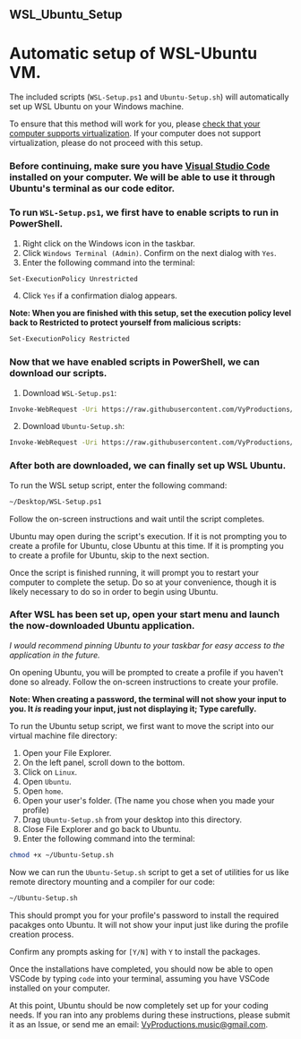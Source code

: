 ## WSL_Ubuntu_Setup
# Automatic setup of WSL-Ubuntu VM.

The included scripts (`WSL-Setup.ps1` and `Ubuntu-Setup.sh`) will automatically set up WSL Ubuntu on your Windows machine.

To ensure that this method will work for you, please [check that your computer supports virtualization](https://www.technorms.com/8208/check-if-processor-supports-virtualization). If your computer does not support virtualization, please do not proceed with this setup.

### Before continuing, make sure you have [Visual Studio Code](https://code.visualstudio.com/) installed on your computer. We will be able to use it through Ubuntu's terminal as our code editor.

### To run `WSL-Setup.ps1`, we first have to enable scripts to run in PowerShell.

1. Right click on the Windows icon in the taskbar.
2. Click `Windows Terminal (Admin)`. Confirm on the next dialog with `Yes`.
3. Enter the following command into the terminal:
```sh
Set-ExecutionPolicy Unrestricted
```
4. Click `Yes` if a confirmation dialog appears.

**Note: When you are finished with this setup, set the execution policy level back to Restricted to protect yourself from malicious scripts:**

```sh
Set-ExecutionPolicy Restricted
```

### Now that we have enabled scripts in PowerShell, we can download our scripts.

1. Download `WSL-Setup.ps1`:

```sh
Invoke-WebRequest -Uri https://raw.githubusercontent.com/VyProductions/WSL_Ubuntu_Setup/main/WSL-Setup.ps1 -OutFile ~/Desktop/WSL-Setup.ps1
```

2. Download `Ubuntu-Setup.sh`:

```sh
Invoke-WebRequest -Uri https://raw.githubusercontent.com/VyProductions/WSL_Ubuntu_Setup/main/Ubuntu-Setup.sh -OutFile ~/Desktop/Ubuntu-Setup.sh
```

### After both are downloaded, we can finally set up WSL Ubuntu.

To run the WSL setup script, enter the following command:

```sh
~/Desktop/WSL-Setup.ps1
```

Follow the on-screen instructions and wait until the script completes.

Ubuntu may open during the script's execution.
  If it is not prompting you to create a profile for Ubuntu, close Ubuntu at this time.
  If it is prompting you to create a profile for Ubuntu, skip to the next section.

Once the script is finished running, it will prompt you to restart your computer to complete the setup. Do so at your convenience, though it is likely necessary to do so in order to begin using Ubuntu.

### After WSL has been set up, open your start menu and launch the now-downloaded Ubuntu application.

*I would recommend pinning Ubuntu to your taskbar for easy access to the application in the future.*

On opening Ubuntu, you will be prompted to create a profile if you haven't done so already.
Follow the on-screen instructions to create your profile.

**Note: When creating a password, the terminal will not show your input to you. It *is* reading your input, just not displaying it; Type carefully.**

To run the Ubuntu setup script, we first want to move the script into our virtual machine file directory:

1. Open your File Explorer.
2. On the left panel, scroll down to the bottom.
3. Click on `Linux`.
4. Open `Ubuntu`.
5. Open `home`.
6. Open your user's folder. (The name you chose when you made your profile)
7. Drag `Ubuntu-Setup.sh` from your desktop into this directory.
8. Close File Explorer and go back to Ubuntu.
9. Enter the following command into the terminal:

```sh
chmod +x ~/Ubuntu-Setup.sh
```

Now we can run the `Ubuntu-Setup.sh` script to get a set of utilities for us like remote directory mounting and a compiler for our code:

```sh
~/Ubuntu-Setup.sh
```

This should prompt you for your profile's password to install the required pacakges onto Ubuntu. It will not show your input just like during the profile creation process.

Confirm any prompts asking for `[Y/N]` with `Y` to install the packages.

Once the installations have completed, you should now be able to open VSCode by typing `code` into your terminal, assuming you have VSCode installed on your computer.

At this point, Ubuntu should be now completely set up for your coding needs. If you ran into any problems during these instructions, please submit it as an Issue, or send me an email: VyProductions.music@gmail.com.

